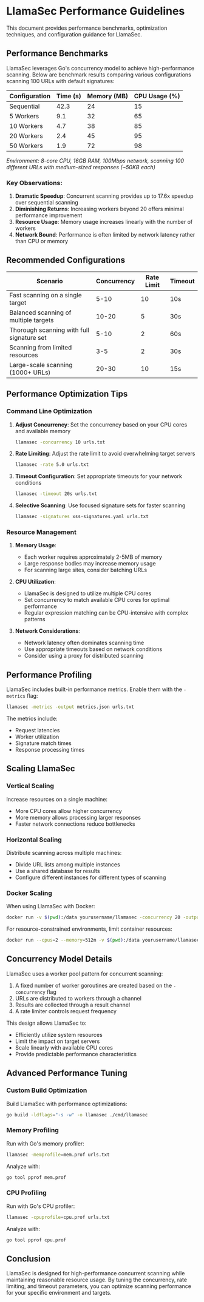 # LlamaSec Performance Guidelines

This document provides performance benchmarks, optimization techniques, and configuration guidance for LlamaSec.

## Performance Benchmarks

LlamaSec leverages Go's concurrency model to achieve high-performance scanning. Below are benchmark results comparing various configurations scanning 100 URLs with default signatures:

| Configuration | Time (s) | Memory (MB) | CPU Usage (%) |
|---------------|----------|-------------|---------------|
| Sequential | 42.3 | 24 | 15 |
| 5 Workers | 9.1 | 32 | 65 |
| 10 Workers | 4.7 | 38 | 85 |
| 20 Workers | 2.4 | 45 | 95 |
| 50 Workers | 1.9 | 72 | 98 |

*Environment: 8-core CPU, 16GB RAM, 100Mbps network, scanning 100 different URLs with medium-sized responses (~50KB each)*

### Key Observations:

1. **Dramatic Speedup**: Concurrent scanning provides up to 17.6x speedup over sequential scanning
2. **Diminishing Returns**: Increasing workers beyond 20 offers minimal performance improvement
3. **Resource Usage**: Memory usage increases linearly with the number of workers
4. **Network Bound**: Performance is often limited by network latency rather than CPU or memory

## Recommended Configurations

| Scenario | Concurrency | Rate Limit | Timeout |
|----------|-------------|------------|---------|
| Fast scanning on a single target | 5-10 | 10 | 10s |
| Balanced scanning of multiple targets | 10-20 | 5 | 30s |
| Thorough scanning with full signature set | 5-10 | 2 | 60s |
| Scanning from limited resources | 3-5 | 2 | 30s |
| Large-scale scanning (1000+ URLs) | 20-30 | 10 | 15s |

## Performance Optimization Tips

### Command Line Optimization

1. **Adjust Concurrency**: Set the concurrency based on your CPU cores and available memory
   ```bash
   llamasec -concurrency 10 urls.txt
   ```

2. **Rate Limiting**: Adjust the rate limit to avoid overwhelming target servers
   ```bash
   llamasec -rate 5.0 urls.txt
   ```

3. **Timeout Configuration**: Set appropriate timeouts for your network conditions
   ```bash
   llamasec -timeout 20s urls.txt
   ```

4. **Selective Scanning**: Use focused signature sets for faster scanning
   ```bash
   llamasec -signatures xss-signatures.yaml urls.txt
   ```

### Resource Management

1. **Memory Usage**: 
   - Each worker requires approximately 2-5MB of memory
   - Large response bodies may increase memory usage
   - For scanning large sites, consider batching URLs

2. **CPU Utilization**:
   - LlamaSec is designed to utilize multiple CPU cores
   - Set concurrency to match available CPU cores for optimal performance
   - Regular expression matching can be CPU-intensive with complex patterns

3. **Network Considerations**:
   - Network latency often dominates scanning time
   - Use appropriate timeouts based on network conditions
   - Consider using a proxy for distributed scanning

## Performance Profiling

LlamaSec includes built-in performance metrics. Enable them with the `-metrics` flag:

```bash
llamasec -metrics -output metrics.json urls.txt
```

The metrics include:
- Request latencies
- Worker utilization
- Signature match times
- Response processing times

## Scaling LlamaSec

### Vertical Scaling

Increase resources on a single machine:
- More CPU cores allow higher concurrency
- More memory allows processing larger responses
- Faster network connections reduce bottlenecks

### Horizontal Scaling

Distribute scanning across multiple machines:
- Divide URL lists among multiple instances
- Use a shared database for results
- Configure different instances for different types of scanning

### Docker Scaling

When using LlamaSec with Docker:
```bash
docker run -v $(pwd):/data yourusername/llamasec -concurrency 20 -output /data/results.md /data/urls.txt
```

For resource-constrained environments, limit container resources:
```bash
docker run --cpus=2 --memory=512m -v $(pwd):/data yourusername/llamasec -concurrency 5 /data/urls.txt
```

## Concurrency Model Details

LlamaSec uses a worker pool pattern for concurrent scanning:

1. A fixed number of worker goroutines are created based on the `-concurrency` flag
2. URLs are distributed to workers through a channel
3. Results are collected through a result channel
4. A rate limiter controls request frequency

This design allows LlamaSec to:
- Efficiently utilize system resources
- Limit the impact on target servers
- Scale linearly with available CPU cores
- Provide predictable performance characteristics

## Advanced Performance Tuning

### Custom Build Optimization

Build LlamaSec with performance optimizations:
```bash
go build -ldflags="-s -w" -o llamasec ./cmd/llamasec
```

### Memory Profiling

Run with Go's memory profiler:
```bash
llamasec -memprofile=mem.prof urls.txt
```

Analyze with:
```bash
go tool pprof mem.prof
```

### CPU Profiling

Run with Go's CPU profiler:
```bash
llamasec -cpuprofile=cpu.prof urls.txt
```

Analyze with:
```bash
go tool pprof cpu.prof
```

## Conclusion

LlamaSec is designed for high-performance concurrent scanning while maintaining reasonable resource usage. By tuning the concurrency, rate limiting, and timeout parameters, you can optimize scanning performance for your specific environment and targets. 